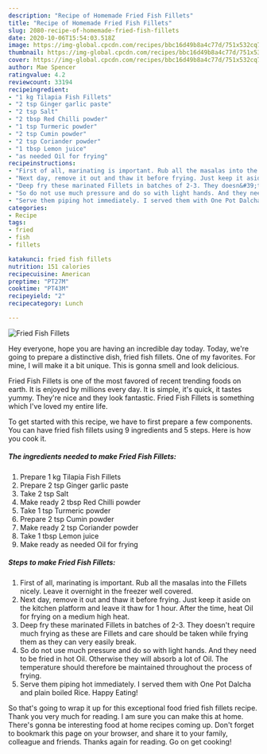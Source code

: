 ```yaml
---
description: "Recipe of Homemade Fried Fish Fillets"
title: "Recipe of Homemade Fried Fish Fillets"
slug: 2080-recipe-of-homemade-fried-fish-fillets
date: 2020-10-06T15:54:03.518Z
image: https://img-global.cpcdn.com/recipes/bbc16d49b8a4c77d/751x532cq70/fried-fish-fillets-recipe-main-photo.jpg
thumbnail: https://img-global.cpcdn.com/recipes/bbc16d49b8a4c77d/751x532cq70/fried-fish-fillets-recipe-main-photo.jpg
cover: https://img-global.cpcdn.com/recipes/bbc16d49b8a4c77d/751x532cq70/fried-fish-fillets-recipe-main-photo.jpg
author: Mae Spencer
ratingvalue: 4.2
reviewcount: 33194
recipeingredient:
- "1 kg Tilapia Fish Fillets"
- "2 tsp Ginger garlic paste"
- "2 tsp Salt"
- "2 tbsp Red Chilli powder"
- "1 tsp Turmeric powder"
- "2 tsp Cumin powder"
- "2 tsp Coriander powder"
- "1 tbsp Lemon juice"
- "as needed Oil for frying"
recipeinstructions:
- "First of all, marinating is important. Rub all the masalas into the Fillets nicely. Leave it overnight in the freezer well covered."
- "Next day, remove it out and thaw it before frying. Just keep it aside on the kitchen platform and leave it thaw for 1 hour. After the time, heat Oil for frying on a medium high heat."
- "Deep fry these marinated Fillets in batches of 2-3. They doesn&#39;t require much frying as these are Fillets and care should be taken while frying them as they can very easily break."
- "So do not use much pressure and do so with light hands. And they need to be fried in hot Oil. Otherwise they will absorb a lot of Oil. The temperature should therefore be maintained throughout the process of frying."
- "Serve them piping hot immediately. I served them with One Pot Dalcha and plain boiled Rice. Happy Eating!"
categories:
- Recipe
tags:
- fried
- fish
- fillets

katakunci: fried fish fillets 
nutrition: 151 calories
recipecuisine: American
preptime: "PT27M"
cooktime: "PT43M"
recipeyield: "2"
recipecategory: Lunch

---
```



![Fried Fish Fillets](https://img-global.cpcdn.com/recipes/bbc16d49b8a4c77d/751x532cq70/fried-fish-fillets-recipe-main-photo.jpg)

Hey everyone, hope you are having an incredible day today. Today, we're going to prepare a distinctive dish, fried fish fillets. One of my favorites. For mine, I will make it a bit unique. This is gonna smell and look delicious.



Fried Fish Fillets is one of the most favored of recent trending foods on earth. It is enjoyed by millions every day. It is simple, it's quick, it tastes yummy. They're nice and they look fantastic. Fried Fish Fillets is something which I've loved my entire life.


To get started with this recipe, we have to first prepare a few components. You can have fried fish fillets using 9 ingredients and 5 steps. Here is how you cook it.

<!--inarticleads1-->

##### The ingredients needed to make Fried Fish Fillets:

1. Prepare 1 kg Tilapia Fish Fillets
1. Prepare 2 tsp Ginger garlic paste
1. Take 2 tsp Salt
1. Make ready 2 tbsp Red Chilli powder
1. Take 1 tsp Turmeric powder
1. Prepare 2 tsp Cumin powder
1. Make ready 2 tsp Coriander powder
1. Take 1 tbsp Lemon juice
1. Make ready as needed Oil for frying




<!--inarticleads2-->

##### Steps to make Fried Fish Fillets:

1. First of all, marinating is important. Rub all the masalas into the Fillets nicely. Leave it overnight in the freezer well covered.
1. Next day, remove it out and thaw it before frying. Just keep it aside on the kitchen platform and leave it thaw for 1 hour. After the time, heat Oil for frying on a medium high heat.
1. Deep fry these marinated Fillets in batches of 2-3. They doesn&#39;t require much frying as these are Fillets and care should be taken while frying them as they can very easily break.
1. So do not use much pressure and do so with light hands. And they need to be fried in hot Oil. Otherwise they will absorb a lot of Oil. The temperature should therefore be maintained throughout the process of frying.
1. Serve them piping hot immediately. I served them with One Pot Dalcha and plain boiled Rice. Happy Eating!




So that's going to wrap it up for this exceptional food fried fish fillets recipe. Thank you very much for reading. I am sure you can make this at home. There's gonna be interesting food at home recipes coming up. Don't forget to bookmark this page on your browser, and share it to your family, colleague and friends. Thanks again for reading. Go on get cooking!
